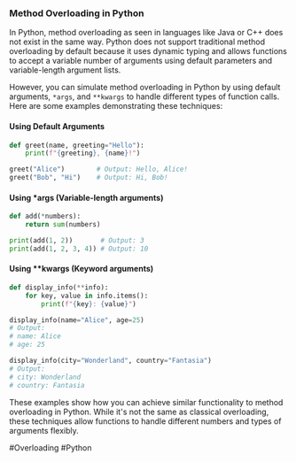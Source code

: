 ### Method Overloading in Python

In Python, method overloading as seen in languages like Java or C++ does not exist in the same way. Python does not support traditional method overloading by default because it uses dynamic typing and allows functions to accept a variable number of arguments using default parameters and variable-length argument lists.

However, you can simulate method overloading in Python by using default arguments, `*args`, and `**kwargs` to handle different types of function calls. Here are some examples demonstrating these techniques:

#### Using Default Arguments

```python
def greet(name, greeting="Hello"):
    print(f"{greeting}, {name}!")

greet("Alice")        # Output: Hello, Alice!
greet("Bob", "Hi")    # Output: Hi, Bob!
```

#### Using *args (Variable-length arguments)

```python
def add(*numbers):
    return sum(numbers)

print(add(1, 2))       # Output: 3
print(add(1, 2, 3, 4)) # Output: 10
```

#### Using **kwargs (Keyword arguments)

```python
def display_info(**info):
    for key, value in info.items():
        print(f"{key}: {value}")

display_info(name="Alice", age=25)
# Output:
# name: Alice
# age: 25

display_info(city="Wonderland", country="Fantasia")
# Output:
# city: Wonderland
# country: Fantasia
```

These examples show how you can achieve similar functionality to method overloading in Python. While it's not the same as classical overloading, these techniques allow functions to handle different numbers and types of arguments flexibly.

#Overloading #Python
